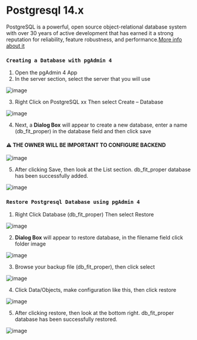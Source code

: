 # Postgresql 14.x

PostgreSQL is a powerful, open source object-relational database system with over 30 years of active development that has earned it a strong reputation for reliability, feature robustness, and performance.[More info about it](https://docs.strapi.io/developer-docs/latest/developer-resources/cli/CLI.html)

### `Creating a Database with pgAdmin 4`
1. Open the pgAdmin 4 App
2. In the server section, select the server that you will use

![image](https://user-images.githubusercontent.com/77891212/177570103-8690680a-b1e2-4457-92a4-290e68530b57.png)

3. Right Click on PostgreSQL xx Then select Create – Database

![image](https://user-images.githubusercontent.com/77891212/177572433-ec4ea177-176c-43a5-be01-478c47fe440b.png)

4. Next, a __Dialog Box__ will appear to create a new database, enter a name (db_fit_proper) in the database field and then click save

#### :warning: **THE OWNER WILL BE IMPORTANT TO CONFIGURE BACKEND**

![image](https://user-images.githubusercontent.com/77891212/177574531-851006a2-507e-4e26-b50a-eb221bcd8a00.png)

5. After clicking Save, then look at the List section. db_fit_proper database has been successfully added.

![image](https://user-images.githubusercontent.com/77891212/177575276-1790b56b-a497-48c8-8a59-18bf3ac3b9d1.png)

### `Restore Postgresql Database using pgAdmin 4`

1. Right Click Database (db_fit_proper) Then select Restore

![image](https://user-images.githubusercontent.com/77891212/177576242-d064b074-74f3-4ec7-8155-54dd229f681e.png)

2. __Dialog Box__ will appear to restore database, in the filename field click folder image

![image](https://user-images.githubusercontent.com/77891212/177576750-add3e3f5-2b47-4506-83ca-5795d9ba988e.png)

3. Browse your backup file (db_fit_proper), then click select

![image](https://user-images.githubusercontent.com/77891212/177577914-2fe06a27-8bc9-400e-b28e-d50de3034e01.png)

4. Click Data/Objects, make configuration like this, then click restore

![image](https://user-images.githubusercontent.com/77891212/177579720-7778280c-172d-4402-8a9d-1a3b92879bbd.png)

5. After clicking restore, then look at the bottom right. db_fit_proper database has been successfully restored.

![image](https://user-images.githubusercontent.com/77891212/177579995-c3604829-b056-4173-ac21-20f3bc2d3990.png)

